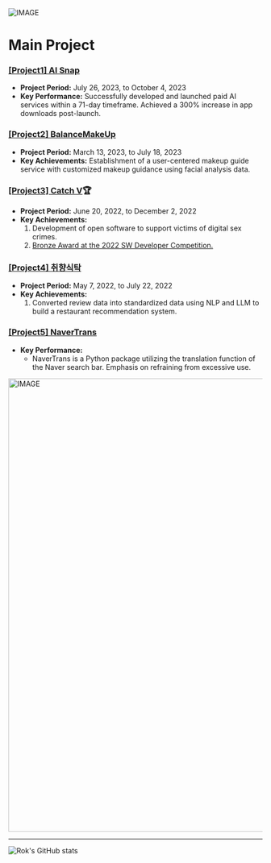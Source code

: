   <!--
![header](https://capsule-render.vercel.app/api?type=waving&color=ffffff&height=300&section=header&text=Rok's%20Github&fontSize=90&animation=fadeIn&fontAlignY=38&desc=The%20target%20Domain%20:%20DA/CV/NLP&descAlignY=51&descAlign=62)
  -->
 
<picture>
  <source media="(prefers-color-scheme: dark)" srcset="LearningnRunning-002.png">
  <source media="(prefers-color-scheme: light)" srcset="LearningnRunning-001.png">
  <img alt="IMAGE" src="http://LIGHT_IMAGE_URL.png">
</picture>

# Main Project

### [[Project1] AI Snap](ai_snap.md)
- **Project Period:** July 26, 2023, to October 4, 2023
- **Key Performance:** Successfully developed and launched paid AI services within a 71-day timeframe. Achieved a 300% increase in app downloads post-launch.

### [[Project2] BalanceMakeUp](balance_makeup.md)
- **Project Period:** March 13, 2023, to July 18, 2023
- **Key Achievements:** Establishment of a user-centered makeup guide service with customized makeup guidance using facial analysis data.

### [[Project3] Catch V](catch_v.md):trophy:
- **Project Period:** June 20, 2022, to December 2, 2022
- **Key Achievements:**
  1. Development of open software to support victims of digital sex crimes.
  2. [Bronze Award at the 2022 SW Developer Competition.](https://youtu.be/0Ui0ibt0NYQ)

### [[Project4] 취향식탁](taste_table.md)
- **Project Period:** May 7, 2022, to July 22, 2022
- **Key Achievements:**
  1. Converted review data into standardized data using NLP and LLM to build a restaurant recommendation system.

### [[Project5] NaverTrans](https://github.com/LearningnRunning/NaverTrans)
- **Key Performance:**
  - NaverTrans is a Python package utilizing the translation function of the Naver search bar. Emphasis on refraining from excessive use.

<picture>
  <source media="(prefers-color-scheme: dark)" srcset="./profile-3d-contrib/profile-night-green.svg" width="900">
  <source media="(prefers-color-scheme: light)" srcset="./profile-3d-contrib/profile-south-season-animate.svg" width="900">
  <img alt="IMAGE" src="http://LIGHT_IMAGE_URL.png">
</picture>
 
___


![Rok's GitHub stats](https://github-readme-stats.vercel.app/api?username=learningnrunning&&show_icons=true&theme=radical)

 <br>
   <!--
![Hits](https://hits.seeyoufarm.com/api/count/incr/badge.svg?url=https%3A%2F%2Fgithub.com%2Fxilverh0ya&count_bg=%2379C83D&title_bg=%23555555&icon=&icon_color=%23E7E7E7&title=hits&edge_flat=false)
      
![footer](https://capsule-render.vercel.app/api?section=footer&type=waving&color=8B00FF)

 -->      
 
 <!-- 
<h3><p align='center'> ⭐ Skill ⭐ </p></h3>
<p align='left'>
  <img src="https://img.shields.io/badge/python-3670A0?style=for-the-badge&logo=python&logoColor=ffdd54">
  <img src="https://img.shields.io/badge/flask-%23000.svg?style=for-the-badge&logo=flask&logoColor=white">
  <br>
  <img src="https://img.shields.io/badge/java-%23ED8B00.svg?style=for-the-badge&logo=java&logoColor=white">
  <img src="https://img.shields.io/badge/spring-%236DB33F.svg?style=for-the-badge&logo=spring&logoColor=white">
  <br>
  <img src="https://img.shields.io/badge/html5-%23E34F26.svg?style=for-the-badge&logo=html5&logoColor=white">
  <img src="https://img.shields.io/badge/css3-%231572B6.svg?style=for-the-badge&logo=css3&logoColor=white">
  <img src="https://img.shields.io/badge/javascript-%23323330.svg?style=for-the-badge&logo=javascript&logoColor=%23F7DF1E">
  <br>
  <img src="https://img.shields.io/badge/markdown-%23000000.svg?style=for-the-badge&logo=markdown&logoColor=white">
</p>

___


<h3><p align='center'> ♟ DL/ML ♟ </p></h3>
<br>
<p align='left'>
  <img src="https://img.shields.io/badge/numpy-%23013243.svg?style=for-the-badge&logo=numpy&logoColor=white">
  <img src="https://img.shields.io/badge/pandas-%23150458.svg?style=for-the-badge&logo=pandas&logoColor=white"/>
  <img src="https://img.shields.io/badge/Plotly-%233F4F75.svg?style=for-the-badge&logo=plotly&logoColor=white">
  <br>
  <img src="https://img.shields.io/badge/opencv-%23white.svg?style=for-the-badge&logo=opencv&logoColor=white">
  <img src="https://img.shields.io/badge/PyTorch-%23EE4C2C.svg?style=for-the-badge&logo=PyTorch&logoColor=white">
  <img src="https://img.shields.io/badge/TensorFlow-%23FF6F00.svg?style=for-the-badge&logo=TensorFlow&logoColor=white">
  </p>

___

<p align='left'> 🛠 Tool 🛠 </p>
<p align='left'>
  <img src="https://img.shields.io/badge/Eclipse-2C2255?logo=Eclipse IDE&logoColor=white"/>
  <img src="https://img.shields.io/badge/IntelliJ-000000?logo=IntelliJ IDEA&logoColor=white"/>
  <br>
  <img src="https://img.shields.io/badge/Jupyter-F37626?logo=Jupyter&logoColor=white"/>
  <img src="https://img.shields.io/badge/Anaconda-44A833?logo=Anaconda&logoColor=white"/>
  <img src="https://img.shields.io/badge/Google Colab-FFAE1A?logo=GoogleColab&logoColor=white"/>
  <img src="https://img.shields.io/badge/Pycharm-000000?logo=Pycharm&logoColor=white"/>
  <br>
  <img src="https://img.shields.io/badge/Visual Studio Code-007ACC?logo=Visual Studio Code&logoColor=white"/>
  <br>
  <img src="https://img.shields.io/badge/MySQL-4479A1?logo=MySQL&logoColor=white"/>
  <br>
  <img src="https://img.shields.io/badge/Slack-4A154B?logo=Slack&logoColor=white"/>
  <img src="https://img.shields.io/badge/Git-F05032?logo=Git&logoColor=white"/>
  <img src="https://img.shields.io/badge/Github-181717?logo=Github&logoColor=white"/>
  <br>
</p> -->

